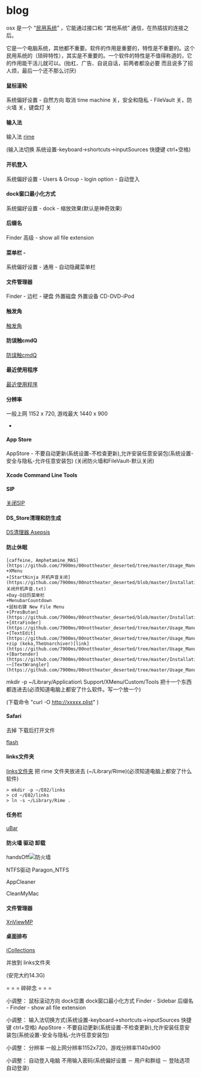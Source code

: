 
# blog

osx 是一个 “[民用系统](https://github.com/7900ms/00nottheater_deserted/blob/master/small/系统分划and防系统污染.md)” ，它能通过接口和 “其他系统” 通信，在热插拔的连接之后。

它是一个电脑系统，其他都不重要。软件的作用是重要的，特性是不重要的。这个民用系统的（琐碎特性），其实是不重要的。一个软件的特性是不值得称道的，它的作用能干活儿就可以。(抬杠、广告、自说自话，前两者都没必要 而且说多了招人烦，最后一个还不那么讨厌)

#### 鼠标滚轮
系统偏好设置 - 自然方向 取消
time machine 关，安全和隐私 - FileVault 关，防火墙 关，键盘灯 关

#### 输入法
输入法 [rime](https://github.com/7900ms/00nottheater_deserted/tree/master/Installation_Manual/Rime)

(输入法切换 系统设置-keyboard->shortcuts->inputSources 快捷键 ctrl+空格)

#### 开机登入
系统偏好设置 - Users & Group - login option - 自动登入

#### dock窗口最小化方式
系统偏好设置 - dock - 缩放效果(默认是神奇效果)

#### 后缀名
Finder 高级 - show all file extension

#### 菜单栏 -
系统偏好设置 - 通用 - 自动隐藏菜单栏

#### 文件管理器
Finder - 边栏 - 硬盘 外置磁盘 外置设备 CD-DVD-iPod

#### 触发角
[触发角](https://github.com/7900ms/00nottheater_deserted/blob/master/chufajiao/触发角.txt)

#### 防误触cmdQ
[防误触cmdQ](https://github.com/7900ms/00nottheater_deserted/blob/master/Installation_Manual/防误触cmdQ.txt)

#### 最近使用程序
[最近使用程序](https://github.com/7900ms/00nottheater_deserted/blob/master/chufajiao/recent-applications.txt)

#### 分辨率
一般上网 1152 x 720,
游戏最大 1440 x 900

-

#### App Store
AppStore - 不要自动更新(系统设置-不检查更新),允许安装任意安装包(系统设置-安全与隐私-允许任意安装包) (关闭防火墙和FileVault-默认关闭)

#### Xcode Command Line Tools

#### SIP
[关闭SIP](https://github.com/7900ms/nottheater_deserted/blob/master/supplementary/360安全卫士-系统修复-SIP.txt)

#### DS_Store清理和防生成
[DS清理器 Asepsis](https://github.com/7900ms/00nottheater_deserted/blob/master/chufajiao/去掉-去掉DS_Store.txt)

#### 防止休眠
```
[caffeine, Amphetamine_MAS](https://github.com/7900ms/00nottheater_deserted/tree/master/Usage_Manual/Amphetamine)
+XMenu
+[StartNinja 开机声音关闭](https://github.com/7900ms/00nottheater_deserted/blob/master/Installation_Manual/StartNinja关闭开机声音.txt)
+Day-O日历菜单栏
+MenubarCountdown
+鼠标右键 New File Menu
+[PresButan](https://github.com/7900ms/00nottheater_deserted/blob/master/Installation_Manual/PresButan.txt)
+[XtraFinder](https://github.com/7900ms/00nottheater_deserted/tree/master/Usage_Manual/XtraFinder)
+[TextEdit](https://github.com/7900ms/00nottheater_deserted/tree/master/Usage_Manual/TextEdit)
+zip (keka,TheUnarchiver)[link](https://github.com/7900ms/00nottheater_deserted/tree/master/Usage_Manual/Keka)
+[Bartender](https://github.com/7900ms/00nottheater_deserted/tree/master/Installation_Manual/Bartender)
~~[TextWrangler](https://github.com/7900ms/00nottheater_deserted/tree/master/Usage_Manual/TextWrangler)~~
```

mkdir -p ~/Library/Application\ Support/XMenu/Custom/Tools 把十一个东西都连进去(必须知道电脑上都安了什么软件。写一个放一个)

(下载命令 "curl -O http://xxxxx.plist" )

#### Safari
去掉 下载后打开文件

[flash](https://github.com/7900ms/00nottheater_deserted/blob/master/Installation_Manual/flash.txt)

#### links文件夹
[links文件夹](https://github.com/7900ms/00nottheater_deserted/blob/master/links.txt)
把 rime 文件夹放进去 (~/Library/Rime)(必须知道电脑上都安了什么软件)
```
> mkdir -p ~/E02/links
> cd ~/E02/links
> ln -s ~/Library/Rime .
```

#### 任务栏
[uBar](https://github.com/7900ms/00nottheater_deserted/tree/master/Installation_Manual/uBar)

#### 防火墙 驱动 卸载
handsOff![防火墙](https://github.com/7900ms/00nottheater_deserted/tree/master/Installation_Manual/HandsOff)

NTFS驱动 Paragon_NTFS

AppCleaner

CleanMyMac

#### 文件管理器

[XnViewMP](https://github.com/7900ms/00nottheater_deserted/tree/master/Usage_Manual/XnViewMP)

#### 桌面排布

[iCollections](https://github.com/7900ms/00nottheater_deserted/tree/master/Installation_Manual/iCollections)

并放到 links文件夹

(安完大约14.3G)

= = = 碎碎念 = = =

小调整：
鼠标滚动方向
dock位置
dock窗口最小化方式
Finder - Sidebar
后缀名 - Finder - show all file extension

小调整：
输入法切换方式(系统设置-keyboard->shortcuts->inputSources 快捷键 ctrl+空格)
AppStore - 不要自动更新(系统设置-不检查更新),允许安装任意安装包(系统设置-安全与隐私-允许任意安装包)

小调整：
分辨率 一般上网分辨率1152x720，游戏分辨率1140x900

小调整：
自动登入电脑 不用输入密码(系统偏好设置 － 用户和群组 － 登陆选项 自动登录)

#
